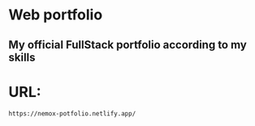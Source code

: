 # **Web portfolio**

## My official FullStack portfolio according to my skills

# URL:

`https://nemox-potfolio.netlify.app/`